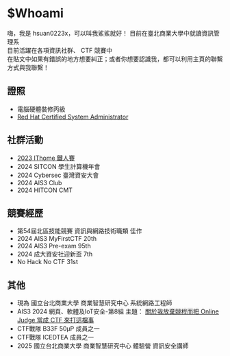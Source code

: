 # $Whoami
嗨，我是 hsuan0223x，可以叫我鯊鯊就好！ 
目前在臺北商業大學中就讀資訊管理系  
目前活躍在各項資訊社群、 CTF 競賽中  
在貼文中如果有錯誤的地方想要糾正；或者你想要認識我，都可以利用主頁的聯繫方式與我聯繫！

## 證照
- 電腦硬體裝修丙級
- [Red Hat Certified System Administrator](https://rhtapps.redhat.com/verify?certId=240-130-146)
## 社群活動
- [2023 IThome 鐵人賽](https://ithelp.ithome.com.tw/users/20162377/ironman/6618)
- 2024 SITCON 學⽣計算機年會
- 2024 Cybersec 臺灣資安大會
- 2024 AIS3 Club
- 2024 HITCON CMT
## 競賽經歷
- 第54屆北區技能競賽 資訊與網路技術職類 佳作
- 2024 AIS3 MyFirstCTF 20th
- 2024 AIS3 Pre-exam 95th
- 2024 成大資安社迎新盃 7th
- No Hack No CTF 31st
## 其他
- 現為 國立台北商業大學 商業智慧研究中心 系統網路工程師
- AIS3 2024 網頁、軟體及IoT安全-第8組 主題： [關於我放棄競程而把 Online Judge 當成 CTF 來打這檔事](https://hackmd.io/@ianiiaannn/BJ6PXI2YA)
- CTF戰隊 B33F 50μP 成員之一
- CTF戰隊 ICEDTEA 成員之一
- 2025 國立台北商業大學 商業智慧研究中心 體驗營 資訊安全講師 